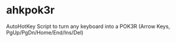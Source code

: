 # ahkpok3r
AutoHotKey Script to turn any keyboard into a POK3R (Arrow Keys, PgUp/PgDn/Home/End/Ins/Del)
